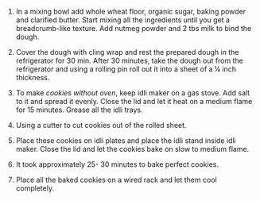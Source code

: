 1. In a mixing bowl add whole wheat floor, organic sugar, baking powder and clarified butter. Start mixing all the ingredients until you get a breadcrumb-like texture. Add nutmeg powder and 2 tbs milk to bind the dough.

2. Cover the dough with cling wrap and rest the prepared dough in the refrigerator for 30 min. After 30 minutes, take the dough out from the refrigerator and using a rolling pin roll out it into a sheet of a ¼ inch thickness.
3. To make *cookies without oven*, keep idli maker on a gas stove. Add salt to it and spread it evenly. Close the lid and let it heat on a medium flame for 15 minutes. Grease all the idli trays.
4. Using a cutter to cut cookies out of the rolled sheet.
5. Place these cookies on idli plates and place the idli stand inside idli maker. Close the lid and let the cookies bake on slow to medium flame.
6. It took approximately 25- 30 minutes to bake perfect cookies.
7. Place all the baked cookies on a wired rack and let them cool completely.